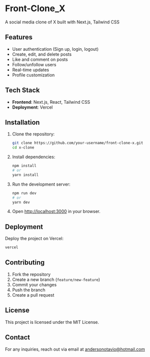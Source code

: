 # Front-Clone_X

A social media clone of X built with Next.js, Tailwind CSS

## Features
- User authentication (Sign up, login, logout)
- Create, edit, and delete posts
- Like and comment on posts
- Follow/unfollow users
- Real-time updates
- Profile customization

## Tech Stack
- **Frontend**: Next.js, React, Tailwind CSS
- **Deployment**: Vercel

## Installation

1. Clone the repository:
   ```sh
   git clone https://github.com/your-username/front-clone-x.git
   cd x-clone
   ```

2. Install dependencies:
   ```sh
   npm install
   # or
   yarn install
   ```

3. Run the development server:
   ```sh
   npm run dev
   # or
   yarn dev
   ```

4. Open [http://localhost:3000](http://localhost:3000) in your browser.

## Deployment
Deploy the project on Vercel:
```sh
vercel
```

## Contributing
1. Fork the repository
2. Create a new branch (`feature/new-feature`)
3. Commit your changes
4. Push the branch
5. Create a pull request

## License
This project is licensed under the MIT License.

## Contact
For any inquiries, reach out via email at andersonotavio@hotmail.com


